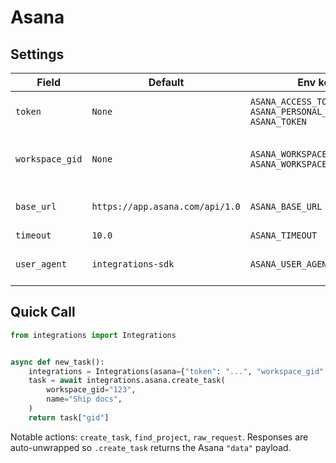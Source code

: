 # Asana

## Settings

| Field | Default | Env keys | Notes |
| --- | --- | --- | --- |
| `token` | `None` | `ASANA_ACCESS_TOKEN`<br>`ASANA_PERSONAL_ACCESS_TOKEN`<br>`ASANA_TOKEN` | Required for authenticated requests. |
| `workspace_gid` | `None` | `ASANA_WORKSPACE_GID`<br>`ASANA_WORKSPACE` | Optional default workspace context. |
| `base_url` | `https://app.asana.com/api/1.0` | `ASANA_BASE_URL` | Override for self-hosted proxies. |
| `timeout` | `10.0` | `ASANA_TIMEOUT` | Seconds. |
| `user_agent` | `integrations-sdk` | `ASANA_USER_AGENT` | Added to every request. |

## Quick Call

```python
from integrations import Integrations


async def new_task():
    integrations = Integrations(asana={"token": "...", "workspace_gid": "123"})
    task = await integrations.asana.create_task(
        workspace_gid="123",
        name="Ship docs",
    )
    return task["gid"]
```

Notable actions: `create_task`, `find_project`, `raw_request`. Responses are auto-unwrapped so `.create_task` returns the Asana `"data"` payload.
